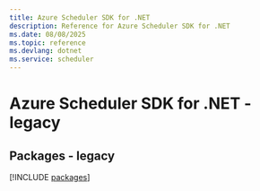 ```yaml
---
title: Azure Scheduler SDK for .NET
description: Reference for Azure Scheduler SDK for .NET
ms.date: 08/08/2025
ms.topic: reference
ms.devlang: dotnet
ms.service: scheduler
---
```

# Azure Scheduler SDK for .NET - legacy
## Packages - legacy
[!INCLUDE [packages](scheduler-index.md)]